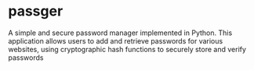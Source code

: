 # passger
A simple and secure password manager implemented in Python. This application allows users to add and retrieve passwords for various websites, using cryptographic hash functions to securely store and verify passwords

